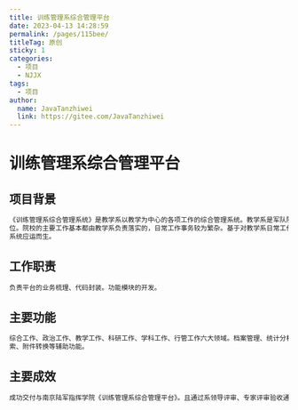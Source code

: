 ```yaml
---
title: 训练管理系综合管理平台
date: 2023-04-13 14:28:59
permalink: /pages/115bee/
titleTag: 原创
sticky: 1
categories:
  - 项目
  - NJJX
tags:
  - 项目
author: 
  name: JavaTanzhiwei
  link: https://gitee.com/JavaTanzhiwei
---
```

# 训练管理系综合管理平台

## 项目背景
```sh
《训练管理系综合管理系统》是教学系以教学为中心的各项工作的综合管理系统。教学系是军队院校的基层单
位。院校的主要工作基本都由教学系负责落实的，日常工作事务较为繁杂。基于对教学系日常工作的认识，教学系综合管理
系统应运而生。
```
<!-- more -->

## 工作职责
```sh
负责平台的业务梳理、代码封装。功能模块的开发。
```

## 主要功能
```sh
综合工作、政治工作、教学工作、科研工作、学科工作、行管工作六大领域。档案管理、统计分析、全系统搜
索、附件转换等辅助功能。
```

## 主要成效
```sh
成功交付与南京陆军指挥学院《训练管理系综合管理平台》。且通过系领导评审、专家评审验收通过。
```
